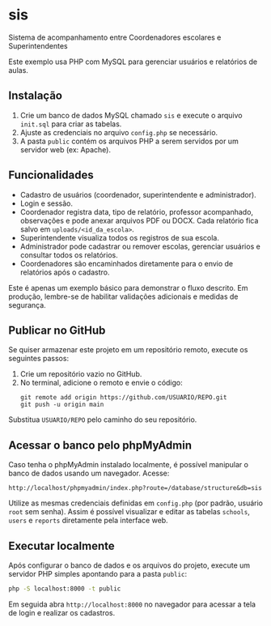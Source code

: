 # sis
Sistema de acompanhamento entre Coordenadores escolares e Superintendentes

Este exemplo usa PHP com MySQL para gerenciar usuários e relatórios de aulas.

## Instalação
1. Crie um banco de dados MySQL chamado `sis` e execute o arquivo `init.sql` para criar as tabelas.
2. Ajuste as credenciais no arquivo `config.php` se necessário.
3. A pasta `public` contém os arquivos PHP a serem servidos por um servidor web (ex: Apache).

## Funcionalidades
- Cadastro de usuários (coordenador, superintendente e administrador).
- Login e sessão.
- Coordenador registra data, tipo de relatório, professor acompanhado, observações e pode anexar arquivos PDF ou DOCX. Cada relatório fica salvo em `uploads/<id_da_escola>`.
- Superintendente visualiza todos os registros de sua escola.
- Administrador pode cadastrar ou remover escolas, gerenciar usuários e consultar todos os relatórios.
- Coordenadores são encaminhados diretamente para o envio de relatórios após o cadastro.

Este é apenas um exemplo básico para demonstrar o fluxo descrito. Em produção, lembre-se de habilitar validações adicionais e medidas de segurança.

## Publicar no GitHub
Se quiser armazenar este projeto em um repositório remoto, execute os seguintes passos:

1. Crie um repositório vazio no GitHub.
2. No terminal, adicione o remoto e envie o código:
   ```
   git remote add origin https://github.com/USUARIO/REPO.git
   git push -u origin main
   ```
Substitua `USUARIO/REPO` pelo caminho do seu repositório.

## Acessar o banco pelo phpMyAdmin
Caso tenha o phpMyAdmin instalado localmente, é possível manipular o banco de dados usando um navegador. Acesse:

```
http://localhost/phpmyadmin/index.php?route=/database/structure&db=sis
```

Utilize as mesmas credenciais definidas em `config.php` (por padrão, usuário `root` sem senha). Assim é possível visualizar e editar as tabelas `schools`, `users` e `reports` diretamente pela interface web.

## Executar localmente
Após configurar o banco de dados e os arquivos do projeto, execute um servidor PHP simples apontando para a pasta `public`:

```bash
php -S localhost:8000 -t public
```

Em seguida abra `http://localhost:8000` no navegador para acessar a tela de login e realizar os cadastros.
